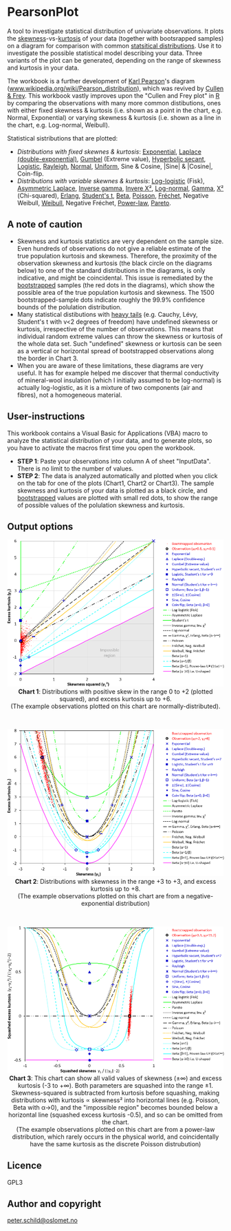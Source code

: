 # PearsonPlot
A tool to investigate statistical distribution of univariate observations. It plots the [skewness](https://en.wikipedia.org/wiki/Skewness)-vs-[kurtosis](https://en.wikipedia.org/wiki/Kurtosis) of your data (together with bootsrapped samples) on a diagram for comparison with common [statsitical distributions](https://en.wikipedia.org/wiki/List_of_probability_distributions). Use it to investigate the possible statistical model describing your data. Three variants of the plot can be generated, depending on the range of skewness and kurtosis in your data.

The workbook is a further development of [Karl Pearson](https://en.wikipedia.org/wiki/Karl_Pearson)'s diagram (www.wikipedia.org/wiki/Pearson_distribution), which was revived by [Cullen & Frey](https://www.springer.com/gp/book/9780306459566). This workbook vastly improves upon the "Cullen and Frey plot" in [R](https://cran.r-project.org/web/packages/fitdistrplus/vignettes/paper2JSS.pdf) by comparing the observations with many more common distibutions, ones with either fixed skewness & kurtosis (i.e. shown as a point in the chart, e.g. Normal, Exponential) or varying skewness & kurtosis (i.e. shown as a line in the chart, e.g. Log-normal, Weibull).

Statistical sistributions that are plotted: 
- *Distributions with fixed skewnes & kurtosis*: [Exponential](https://en.wikipedia.org/wiki/Exponential_distribution), [Laplace (double-exponential)](https://en.wikipedia.org/wiki/Laplace_distribution), [Gumbel](https://en.wikipedia.org/wiki/Gumbel_distribution) (Extreme value), [Hyperbolic secant](https://en.wikipedia.org/wiki/Hyperbolic_secant_distribution), [Logistic](https://en.wikipedia.org/wiki/Logistic_distribution), [Rayleigh](https://en.wikipedia.org/wiki/Rayleigh_distribution), [Normal](https://en.wikipedia.org/wiki/Normal_distribution), [Uniform](https://en.wikipedia.org/wiki/Continuous_uniform_distribution), Sine & Cosine, |Sine| & |Cosine|, Coin-flip.
- *Distributions with variable skewnes & kurtosis*: [Log-logistic](https://en.wikipedia.org/wiki/Log-logistic_distribution) (Fisk), [Asymmetric Laplace](https://en.wikipedia.org/wiki/Asymmetric_Laplace_distribution), [Inverse gamma](https://en.wikipedia.org/wiki/Inverse-gamma_distribution), [Invere Χ²](https://en.wikipedia.org/wiki/Inverse-chi-squared_distribution), [Log-normal](https://en.wikipedia.org/wiki/Log-normal_distribution), [Gamma](https://en.wikipedia.org/wiki/Gamma_distribution), [Χ²](https://en.wikipedia.org/wiki/Chi-squared_distribution) (Chi-squared), [Erlang](https://en.wikipedia.org/wiki/Erlang_distribution), [Student's t](https://en.wikipedia.org/wiki/Student%27s_t-distribution), [Beta](https://en.wikipedia.org/wiki/Beta_distribution), [Poisson](https://en.wikipedia.org/wiki/Poisson_distribution), [Fréchet](https://en.wikipedia.org/wiki/Fr%C3%A9chet_distribution), Negative Weibull, [Weibull](https://en.wikipedia.org/wiki/Weibull_distribution), Negative Fréchet, [Power-law](https://en.wikipedia.org/wiki/Power_law), [Pareto](https://en.wikipedia.org/wiki/Pareto_distribution).

## A note of caution
- Skewness and kurtosis statistics are very dependent on the sample size. Even hundreds of observations do not give a reliable estimate of the true population kurtosis and skewness. Therefore, the proximity of the observation skewness and kurtosis (the black circle on the diagrams below) to one of the standard distributions in the diagrams, is only indicative, and might be coincidental. This issue is remediated by the [bootstrapped](https://en.wikipedia.org/wiki/Bootstrapping_(statistics)) samples (the red dots in the diagrams), which show the possible area of the true population kurtosis and skewness. The 1500 bootstrapped-sample dots indicate roughly the 99.9% confidence bounds of the polulation distribution.
- Many statistical distibutions with [heavy tails](https://en.wikipedia.org/wiki/Heavy-tailed_distribution) (e.g. Cauchy, Lévy, Student's t with v<2 degrees of freedom) have undefined skewness or kurtosis, irrespective of the number of observations. This means that individual random extreme values can throw the skewness or kurtosis of the whole data set. Such "undefined" skewness or kurtosis can be seen as a vertical or horizontal spread of bootstrapped observations along the border in Chart 3.
- When you are aware of these limitations, these diagrams are very useful. It has for example helped me discover that thermal conductivity of mineral-wool insulation (which I initially assumed to be log-normal) is actually log-logistic, as it is a mixture of two components (air and fibres), not a homogeneous material.

## User-instructions
This workbook contains a Visual Basic for Applications (VBA) macro to analyze the statistical distribution of your data, and to generate plots, so you have to activate the macros first time you open the workbook.
- <b>STEP 1</b>: Paste your observations into column A of sheet "InputData". There is no limit to the number of values.
- <b>STEP 2</b>: The data is analyzed automatically and plotted when you click on the tab for one of the plots (Chart1, Chart2 or Chart3). The sample skewness and kurtosis of your data is plotted as a black circle, and [bootstrapped](https://en.wikipedia.org/wiki/Bootstrapping_(statistics)) values are plotted with small red dots, to show the range of possible values of the polulation skewness and kurtosis.

## Output options
<p align="center"><img src="images/Chart1.png" alt="Chart 1"/><br/>
<b>Chart 1</b>: Distributions with positive skew in the range 0 to +2 (plotted squared), and excess kurtosis up to +6.<br/>(The example observations plotted on this chart are normally-distributed).</p>
<br/>
<p align="center"><img src="images/Chart2.png" alt="Chart 2"/><br/>
<b>Chart 2</b>: Distributions with skewness in the range +3 to +3, and excess kurtosis up to +8.<br/>(The example observations plotted on this chart are from a negative-exponential distribution)</p>
<br/>
<p align="center"><img src="images/Chart3.png" alt="Chart 3"/><br/>
<b>Chart 3</b>: This chart can show all valid values of skewness (±&infin;) and excess kurtosis (-3 to +&infin;). Both parameters are squashed into the range ±1. Skewness-squared is subtracted from kurtosis before squashing, making distributions with kurtosis &Proportional; skewness² into horizontal lines (e.g. Poisson, Beta with &alpha;&rarr;0), and the "impossible region" becomes bounded below a horizontal line (squashed excess kurtosis -0.5), and so can be omitted from the chart.<br/>(The example observations plotted on this chart are from a power-law distribution, which rarely occurs in the physical world, and coincidentally have the same kurtosis as the discrete Poisson distrubution)</p>

## Licence
GPL3

## Author and copyright
peter.schild@oslomet.no 
